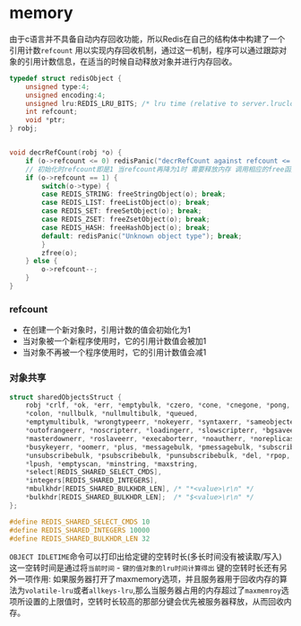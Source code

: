 # memory

由于c语言并不具备自动内存回收功能，所以Redis在自己的结构体中构建了一个引用计数`refcount` 用以实现内存回收机制，通过这一机制，程序可以通过跟踪对象的引用计数信息，在适当的时候自动释放对象并进行内存回收。
```c
typedef struct redisObject {
    unsigned type:4;
    unsigned encoding:4;
    unsigned lru:REDIS_LRU_BITS; /* lru time (relative to server.lruclock) */
    int refcount;
    void *ptr;
} robj;


void decrRefCount(robj *o) {
    if (o->refcount <= 0) redisPanic("decrRefCount against refcount <= 0");
    // 初始化时refcount即是1 当refcount再降为1时 需要释放内存 调用相应的free函数
    if (o->refcount == 1) {
        switch(o->type) {
        case REDIS_STRING: freeStringObject(o); break;
        case REDIS_LIST: freeListObject(o); break;
        case REDIS_SET: freeSetObject(o); break;
        case REDIS_ZSET: freeZsetObject(o); break;
        case REDIS_HASH: freeHashObject(o); break;
        default: redisPanic("Unknown object type"); break;
        }
        zfree(o);
    } else {
        o->refcount--;
    }
}
```
### refcount 
- 在创建一个新对象时，引用计数的值会初始化为1
- 当对象被一个新程序使用时，它的引用计数值会被加1
- 当对象不再被一个程序使用时，它的引用计数值会减1


### 对象共享
```c
struct sharedObjectsStruct {
    robj *crlf, *ok, *err, *emptybulk, *czero, *cone, *cnegone, *pong, *space,
    *colon, *nullbulk, *nullmultibulk, *queued,
    *emptymultibulk, *wrongtypeerr, *nokeyerr, *syntaxerr, *sameobjecterr,
    *outofrangeerr, *noscripterr, *loadingerr, *slowscripterr, *bgsaveerr,
    *masterdownerr, *roslaveerr, *execaborterr, *noautherr, *noreplicaserr,
    *busykeyerr, *oomerr, *plus, *messagebulk, *pmessagebulk, *subscribebulk,
    *unsubscribebulk, *psubscribebulk, *punsubscribebulk, *del, *rpop, *lpop,
    *lpush, *emptyscan, *minstring, *maxstring,
    *select[REDIS_SHARED_SELECT_CMDS],
    *integers[REDIS_SHARED_INTEGERS],
    *mbulkhdr[REDIS_SHARED_BULKHDR_LEN], /* "*<value>\r\n" */
    *bulkhdr[REDIS_SHARED_BULKHDR_LEN];  /* "$<value>\r\n" */
};

#define REDIS_SHARED_SELECT_CMDS 10
#define REDIS_SHARED_INTEGERS 10000
#define REDIS_SHARED_BULKHDR_LEN 32

```

`OBJECT IDLETIME`命令可以打印出给定键的空转时长(多长时间没有被读取/写入) 这一空转时间是通过将`当前时间`  - `键的值对象的lru时间计算得出`
键的空转时长还有另外一项作用: 如果服务器打开了maxmemory选项，并且服务器用于回收内存的算法为`volatile-lru`或者`allkeys-lru`,那么当服务器占用的内存超过了`maxmemroy`选项所设置的上限值时，空转时长较高的那部分键会优先被服务器释放，从而回收内存。
